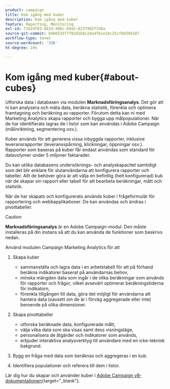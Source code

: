 ```yaml
---
product: campaign
title: Kom igång med kuber
description: Kom igång med kuber
feature: Reporting, Monitoring
exl-id: 71d24f03-d41d-49bc-b9a5-8237902f7d6a
source-git-commit: b666535f7f82d1b8c2da4fbce1bc25cf8d39d187
workflow-type: tm+mt
source-wordcount: '336'
ht-degree: 24%

---
```


# Kom igång med kuber{#about-cubes}



Utforska data i databasen via modulen **Marknadsföringsanalys**. Det gör att ni kan analysera och mäta data, beräkna statistik, förenkla och optimera framtagning och beräkning av rapporter. Förutom detta kan ni med Marketing Analytics skapa rapporter och bygga upp målpopulationer. När de har identifierats lagras de i listor som kan användas i Adobe Campaign (målinriktning, segmentering osv.).

Kuber används för att generera vissa inbyggda rapporter, inklusive leveransrapporter (leveransspårning, klickningar, öppningar osv.). Rapporter som baseras på kuber får endast användas som standard för datavolymer under 5 miljoner faktarader.

Du kan utöka databasens undersöknings- och analyskapacitet samtidigt som det blir enklare för slutanvändarna att konfigurera rapporter och tabeller. Allt de behöver göra är att välja en befintlig (helt konfigurerad) kub när de skapar sin rapport eller tabell för att bearbeta beräkningar, mått och statistik.

När de har skapats och konfigurerats används kuber i frågeformulär för rapportering och webbapplikationer. De kan användas och ändras i pivottabeller.

>[!CAUTION]
>
>**Marknadsföringsanalys** är en Adobe Campaign-modul. Den måste installeras på din instans så att du kan använda de funktioner som beskrivs nedan.

Använd modulen Campaign Marketing Analytics för att

1. Skapa kuber

   * sammanställa och lagra data i en arbetstabell för att på förhand beräkna indikatorer baserat på användarnas behov,
   * minska mängden data som ingår i de olika beräkningar som används för rapporter och frågor, vilket avsevärt optimerar beräkningstiderna för indikatorn,
   * förenkla tillgången till data, göra det möjligt för användarna att hantera data (oavsett om de är i förväg aggregerade eller inte) beroende på olika dimensioner.

1. Skapa pivottabeller

   * utforska beräknade data, konfigurerade mått,
   * välja vilka data som ska visas samt dess visningsläge,
   * personalisera de åtgärder och indikatorer som används,
   * erbjuder interaktiva analysverktyg till användare med en icke-teknisk bakgrund.

1. Bygg en fråga med data som beräknas och aggregeras i en kub.
1. Identifiera populationer och referera till dem i listor.

Lär dig hur du skapar och använder kuber i [Adobe Campaign v8-dokumentationen](https://experienceleague.adobe.com/docs/campaign/campaign-v8/analytics/reports/cubes/gs-cubes.html?lang=sv-SE){target="_blank"}.
